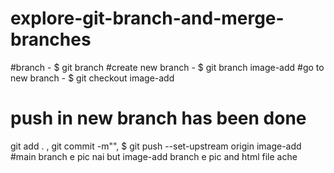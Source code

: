 # explore-git-branch-and-merge-branches

#branch - $ git branch
#create new branch - $ git branch image-add
#go to new branch - $ git checkout image-add
# push in new branch has been done
git add . , git commit -m"", $ git push --set-upstream origin image-add
#main branch e pic nai but image-add branch e pic and html file ache 

